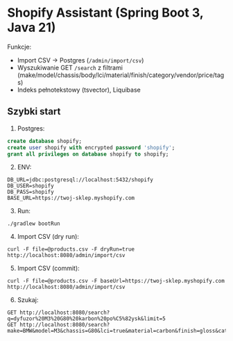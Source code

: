 # Shopify Assistant (Spring Boot 3, Java 21)

Funkcje:
- Import CSV -> Postgres (`/admin/import/csv`)
- Wyszukiwanie GET `/search` z filtrami (make/model/chassis/body/lci/material/finish/category/vendor/price/tags)
- Indeks pełnotekstowy (tsvector), Liquibase

## Szybki start
1. Postgres:
```sql
create database shopify;
create user shopify with encrypted password 'shopify';
grant all privileges on database shopify to shopify;
```
2. ENV:
```
DB_URL=jdbc:postgresql://localhost:5432/shopify
DB_USER=shopify
DB_PASS=shopify
BASE_URL=https://twoj-sklep.myshopify.com
```
3. Run:
```
./gradlew bootRun
```
4. Import CSV (dry run):
```
curl -F file=@products.csv -F dryRun=true http://localhost:8080/admin/import/csv
```
5. Import CSV (commit):
```
curl -F file=@products.csv -F baseUrl=https://twoj-sklep.myshopify.com http://localhost:8080/admin/import/csv
```
6. Szukaj:
```
GET http://localhost:8080/search?q=dyfuzor%20M3%20G80%20karbon%20po%C5%82ysk&limit=5
GET http://localhost:8080/search?make=BMW&model=M3&chassis=G80&lci=true&material=carbon&finish=gloss&category=diffuser&priceMax=2500
```
